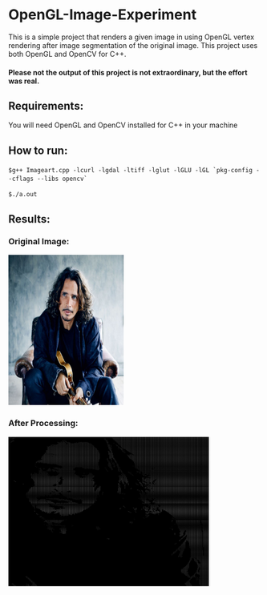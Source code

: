 # OpenGL-Image-Experiment

This is a simple project that renders a given image in using OpenGL vertex rendering after image segmentation of the original image. This project uses both OpenGL and OpenCV for C++.

#### Please not the output of this project is not extraordinary, but the effort was real.

## Requirements:

You will need OpenGL and OpenCV installed for C++ in your machine

## How to run:

`` $g++ Imageart.cpp -lcurl -lgdal -ltiff -lglut -lGLU -lGL `pkg-config --cflags --libs opencv`  ``

`$./a.out`

## Results:
### Original Image:
<img src="https://github.com/vashist99/OpenGL-Image-Experiment/blob/master/chris_cornell%20_small1.png" width="230" height="300">

### After Processing:
<img src="https://github.com/vashist99/OpenGL-Image-Experiment/blob/master/Cornell_Result.jpg" width="400" height="300">


